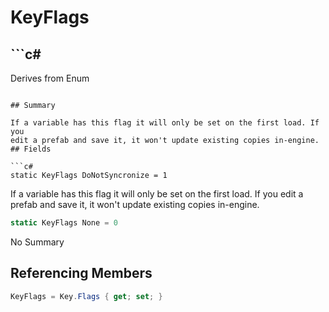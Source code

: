 # KeyFlags

## ```c#
Derives from Enum
```

## Summary

If a variable has this flag it will only be set on the first load. If you
edit a prefab and save it, it won't update existing copies in-engine.
## Fields

```c#
static KeyFlags DoNotSyncronize = 1
```
If a variable has this flag it will only be set on the first load. If you
edit a prefab and save it, it won't update existing copies in-engine.
```c#
static KeyFlags None = 0
```
No Summary
## Referencing Members

```c#
KeyFlags = Key.Flags { get; set; } 
```
